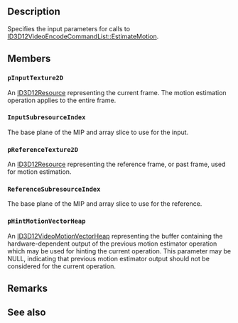 ## Description

Specifies the input parameters for calls to [ID3D12VideoEncodeCommandList::EstimateMotion](https://learn.microsoft.com/windows/win32/api/d3d12video/nf-d3d12video-id3d12videoencodecommandlist-estimatemotion).

## Members

### `pInputTexture2D`

An [ID3D12Resource](https://learn.microsoft.com/windows/win32/api/d3d12/nn-d3d12-id3d12resource) representing the current frame. The motion estimation operation applies to the entire frame.

### `InputSubresourceIndex`

The base plane of the MIP and array slice to use for the input.

### `pReferenceTexture2D`

An [ID3D12Resource](https://learn.microsoft.com/windows/win32/api/d3d12/nn-d3d12-id3d12resource) representing the reference frame, or past frame, used for motion estimation.

### `ReferenceSubresourceIndex`

The base plane of the MIP and array slice to use for the reference.

### `pHintMotionVectorHeap`

An [ID3D12VideoMotionVectorHeap](https://learn.microsoft.com/windows/win32/api/d3d12video/nn-d3d12video-id3d12videomotionvectorheap) representing the buffer containing the hardware-dependent output of the previous motion estimator operation which may be used for hinting the current operation. This parameter may be NULL, indicating that previous motion estimator output should not be considered for the current operation.

## Remarks

## See also